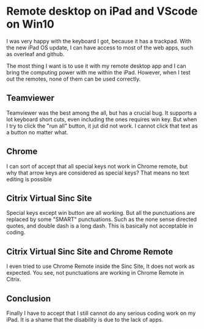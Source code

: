 # Remote desktop on iPad and VScode on Win10

I was very happy with the keyboard I got, because it has a trackpad. 
With the new iPad OS update, I can have access to most of the web apps, such as overleaf and github.

The most thing I want is to use it with my remote desktop app and I can bring the computing power with me within the iPad.
However, when I test out the remotes, none of them can be used correctly.

## Teamviewer

Teamviewer was the best among the all, but has a crucial bug.
It supports a lot keyboard short cuts, even including the ones requires win key.
But when I try to click the "run all" button, it jut did not work.
I cannot click that text as a button no matter what.

## Chrome

I can sort of accept that all special keys not work in Chrome remote,
but why that arrow keys are considered as special keys?
That means no text editing is possible

## Citrix Virtual Sinc Site

Special keys except win button are all working. But all the punctuations are replaced by some "SMART" punctuations.
Such as the none sense directed quotes, and double dash is a long dash.
This is basically not acceptable in coding.

## Citrix Virtual Sinc Site and Chrome Remote

I even tried to use Chrome Remote inside the Sinc Site,
It does not work as expected.
You see, not punctuations are working in Chrome Remote in Citrix.

## Conclusion

Finally I have to accept that I still cannot do any serious coding work on my iPad.
It is a shame that the disability is due to the lack of apps.
